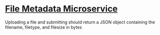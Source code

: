 # [File Metadata Microservice](https://www.freecodecamp.org/learn/apis-and-microservices/apis-and-microservices-projects/file-metadata-microservice)

Uploading a file and submitting should return a JSON object containing the filename, filetype, and filesize in bytes